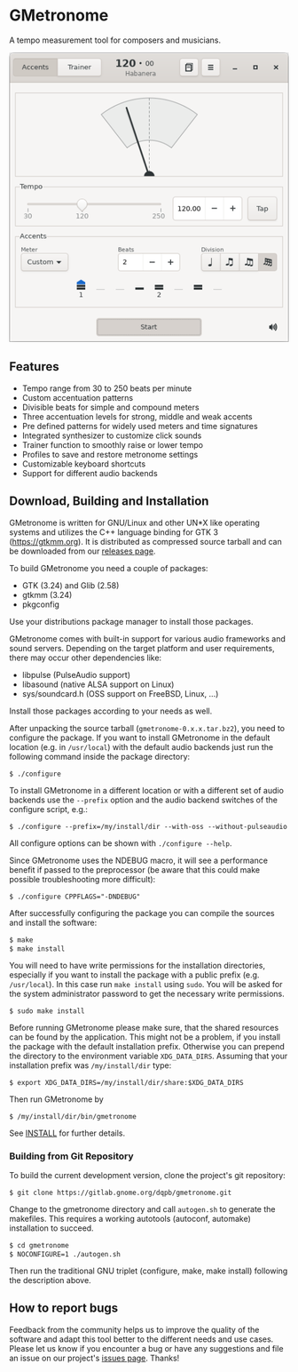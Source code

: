 GMetronome
==========
A tempo measurement tool for composers and musicians.

![Screenshot](data/screenshots/screenshot.png)

Features
--------
* Tempo range from 30 to 250 beats per minute
* Custom accentuation patterns
* Divisible beats for simple and compound meters
* Three accentuation levels for strong, middle and weak accents
* Pre defined patterns for widely used meters and time signatures
* Integrated synthesizer to customize click sounds
* Trainer function to smoothly raise or lower tempo
* Profiles to save and restore metronome settings
* Customizable keyboard shortcuts
* Support for different audio backends

Download, Building and Installation
-----------------------------------
GMetronome is written for GNU/Linux and other UN*X like operating systems and
utilizes the C++ language binding for GTK 3 (https://gtkmm.org).
It is distributed as compressed source tarball and can be downloaded from
our [releases page](https://gitlab.gnome.org/dqpb/gmetronome/-/releases).

To build GMetronome you need a couple of packages:

* GTK (3.24) and Glib (2.58)
* gtkmm (3.24)
* pkgconfig

Use your distributions package manager to install those packages.

GMetronome comes with built-in support for various audio frameworks and sound
servers. Depending on the target platform and user requirements, there may
occur other dependencies like:

* libpulse (PulseAudio support)
* libasound (native ALSA support on Linux)
* sys/soundcard.h (OSS support on FreeBSD, Linux, ...)

Install those packages according to your needs as well.

After unpacking the source tarball (``gmetronome-0.x.x.tar.bz2``), you need
to configure the package. If you want to install GMetronome in the default
location (e.g. in ``/usr/local``) with the default audio backends just run the
following command inside the package directory:

```
$ ./configure
```

To install GMetronome in a different location or with a different set of audio
backends use the ``--prefix`` option and the audio backend switches of the
configure script, e.g.:

```
$ ./configure --prefix=/my/install/dir --with-oss --without-pulseaudio
```

All configure options can be shown with ``./configure --help``.

Since GMetronome uses the NDEBUG macro, it will see a performance benefit
if passed to the preprocessor (be aware that this could make possible
troubleshooting more difficult):

```
$ ./configure CPPFLAGS="-DNDEBUG"
```

After successfully configuring the package you can compile the sources
and install the software:

```
$ make
$ make install
```

You will need to have write permissions for the installation directories,
especially if you want to install the package with a public prefix
(e.g. ``/usr/local``). In this case run ``make install`` using ``sudo``. You
will be asked for the system administrator password to get the necessary write
permissions.

```
$ sudo make install
```

Before running GMetronome please make sure, that the shared resources can be
found by the application. This might not be a problem, if you install the
package with the default installation prefix. Otherwise you can prepend the
directory to the environment variable ``XDG_DATA_DIRS``. Assuming that your
installation prefix was ``/my/install/dir`` type:

```
$ export XDG_DATA_DIRS=/my/install/dir/share:$XDG_DATA_DIRS
```

Then run GMetronome by

```
$ /my/install/dir/bin/gmetronome
```

See [INSTALL](INSTALL) for further details.

### Building from Git Repository
To build the current development version, clone the project's git repository:

```
$ git clone https://gitlab.gnome.org/dqpb/gmetronome.git
```

Change to the gmetronome directory and call ``autogen.sh`` to generate the
makefiles. This requires a working autotools (autoconf, automake) installation
to succeed.

```
$ cd gmetronome
$ NOCONFIGURE=1 ./autogen.sh
```

Then run the traditional GNU triplet (configure, make, make install) following
the description above.

How to report bugs
------------------
Feedback from the community helps us to improve the quality of the software
and adapt this tool better to the different needs and use cases. Please let us
know if you encounter a bug or have any suggestions and file an issue on our
project's [issues page](https://gitlab.gnome.org/dqpb/gmetronome/issues).
Thanks!
